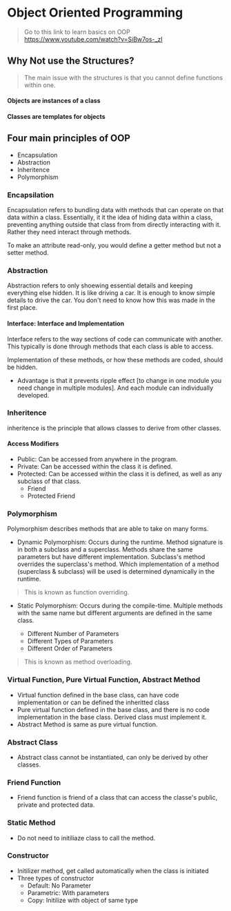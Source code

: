 # Object Oriented Programming

> Go to this link to learn basics on OOP https://www.youtube.com/watch?v=SiBw7os-_zI

## Why Not use the Structures?

> The main issue with the structures is that you cannot define functions within one.

#### Objects are instances of a class

#### Classes are templates for objects

## Four main principles of OOP

- Encapsulation
- Abstraction
- Inheritence
- Polymorphism

### Encapsilation

Encapsulation refers to bundling data with methods that can operate on that data within a class. Essentially, it it the idea of hiding data within a class, preventing anything outside that class from from directly interacting with it. Rather they need interact through methods.

To make an attribute read-only, you would define a getter method but not a setter method.

### Abstraction

Abstraction refers to only shoewing essential details and keeping everything else hidden. It is like driving a car. It is enough to know simple details to drive the car. You don't need to know how this was made in the first place.

#### Interface: Interface and Implementation

Interface refers to the way sections of code can communicate with another. This typically is done through methods that each class is able to access.

Implementation of these methods, or how these methods are coded, should be hidden.

- Advantage is that it prevents ripple effect [to change in one module you need change in multiple modules]. And each module can individually developed.

### Inheritence

inheritence is the principle that allows classes to derive from other classes.

#### Access Modifiers

- Public: Can be accessed from anywhere in the program.
- Private: Can be accessed within the class it is defined.
- Protected: Can be accessed within the class it is defined, as well as any subclass of that class.
  - Friend
  - Protected Friend

### Polymorphism

Polymorphism describes methods that are able to take on many forms.

- Dynamic Polymorphism: Occurs during the runtime. Method signature is in both a subclass and a superclass. Methods share the same parameters but have different implementation. Subclass's method overrides the superclass's method. Which implementation of a method (superclass & subclass) will be used is determined dynamically in the runtime.

> This is known as function overriding.

- Static Polymorphism: Occurs during the compile-time. Multiple methods with the same name but different arguments are defined in the same class.

  - Different Number of Parameters
  - Different Types of Parameters
  - Different Order of Parameters

> This is known as method overloading.

### **Virtual Function, Pure Virtual Function, Abstract Method**

- Virtual function defined in the base class, can have code implementation or can be defined the inheritted class
- Pure virtual function defined in the base class, and there is no code implementation in the base class. Derived class must implement it.
- Abstract Method is same as pure virtual function.

### **Abstract Class**

- Abstract class cannot be instantiated, can only be derived by other classes.

### **Friend Function**

- Friend function is friend of a class that can access the classe's public, private and protected data.

### **Static Method**

- Do not need to initiliaze class to call the method.

### **Constructor**

- Initilizer method, get called automatically when the class is initiated
- Three types of constructor
  - Default: No Parameter
  - Parametric: With parameters
  - Copy: Initilize with object of same type
